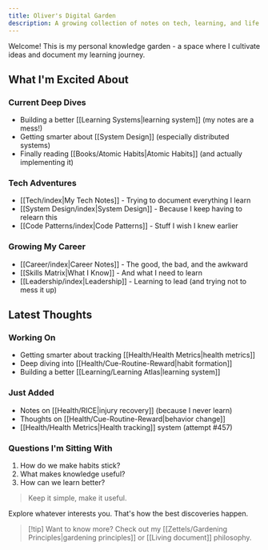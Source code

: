 ```yaml
---
title: Oliver's Digital Garden
description: A growing collection of notes on tech, learning, and life
---
```


Welcome! This is my personal knowledge garden - a space where I cultivate ideas and document my learning journey.

## What I'm Excited About

### Current Deep Dives

- Building a better [[Learning Systems|learning system]] (my notes are a mess!)
- Getting smarter about [[System Design]] (especially distributed systems)
- Finally reading [[Books/Atomic Habits|Atomic Habits]] (and actually implementing it)

### Tech Adventures

- [[Tech/index|My Tech Notes]] - Trying to document everything I learn
- [[System Design/index|System Design]] - Because I keep having to relearn this
- [[Code Patterns/index|Code Patterns]] - Stuff I wish I knew earlier

### Growing My Career

- [[Career/index|Career Notes]] - The good, the bad, and the awkward
- [[Skills Matrix|What I Know]] - And what I need to learn
- [[Leadership/index|Leadership]] - Learning to lead (and trying not to mess it up)

## Latest Thoughts

### Working On

- Getting smarter about tracking [[Health/Health Metrics|health metrics]]
- Deep diving into [[Health/Cue-Routine-Reward|habit formation]]
- Building a better [[Learning/Learning Atlas|learning system]]

### Just Added

- Notes on [[Health/RICE|injury recovery]] (because I never learn)
- Thoughts on [[Health/Cue-Routine-Reward|behavior change]]
- [[Health/Health Metrics|Health tracking]] system (attempt #457)

### Questions I'm Sitting With

1. How do we make habits stick?
2. What makes knowledge useful?
3. How can we learn better?

> Keep it simple, make it useful.

Explore whatever interests you. That's how the best discoveries happen.

> [!tip] Want to know more?
> Check out my [[Zettels/Gardening Principles|gardening principles]] or [[Living document]] philosophy.
